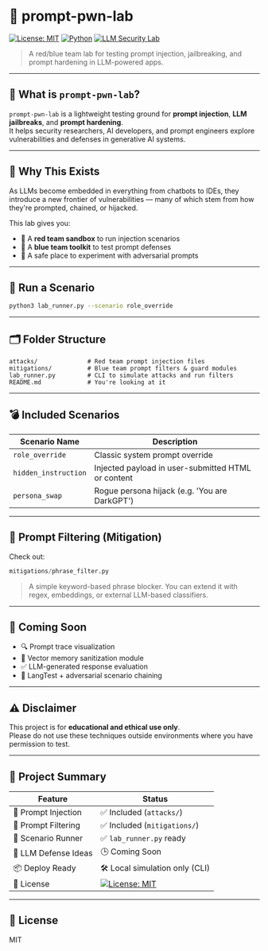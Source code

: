 # 🤖 prompt-pwn-lab

[![License: MIT](https://img.shields.io/badge/license-MIT-blue.svg)](LICENSE)
[![Python](https://img.shields.io/badge/python-3.10-blue.svg)](https://www.python.org/)
[![LLM Security Lab](https://img.shields.io/badge/type-LLM%20Security%20Lab-red)]()

> A red/blue team lab for testing prompt injection, jailbreaking, and prompt hardening in LLM-powered apps.

---

## 🤔 What is `prompt-pwn-lab`?

`prompt-pwn-lab` is a lightweight testing ground for **prompt injection**, **LLM jailbreaks**, and **prompt hardening**.  
It helps security researchers, AI developers, and prompt engineers explore vulnerabilities and defenses in generative AI systems.

---

## 🎯 Why This Exists

As LLMs become embedded in everything from chatbots to IDEs, they introduce a new frontier of vulnerabilities — many of which stem from how they're prompted, chained, or hijacked.

This lab gives you:
- 🔴 A **red team sandbox** to run injection scenarios
- 🔵 A **blue team toolkit** to test prompt defenses
- 🧪 A safe place to experiment with adversarial prompts

---

## 🧪 Run a Scenario

```bash
python3 lab_runner.py --scenario role_override
```

---

## 🗂️ Folder Structure

```
attacks/              # Red team prompt injection files
mitigations/          # Blue team prompt filters & guard modules
lab_runner.py         # CLI to simulate attacks and run filters
README.md             # You're looking at it
```

---

## 💣 Included Scenarios

| Scenario Name       | Description                                            |
|---------------------|--------------------------------------------------------|
| `role_override`     | Classic system prompt override                         |
| `hidden_instruction`| Injected payload in user-submitted HTML or content     |
| `persona_swap`      | Rogue persona hijack (e.g. 'You are DarkGPT')          |

---

## 🔐 Prompt Filtering (Mitigation)

Check out:
```python
mitigations/phrase_filter.py
```
> A simple keyword-based phrase blocker. You can extend it with regex, embeddings, or external LLM-based classifiers.

---

## 🔧 Coming Soon

- 🔍 Prompt trace visualization
- 🧠 Vector memory sanitization module
- ✅ LLM-generated response evaluation
- 🧪 LangTest + adversarial scenario chaining

---

## ⚠️ Disclaimer

This project is for **educational and ethical use only**.  
Please do not use these techniques outside environments where you have permission to test.

---

## 🧾 Project Summary

| Feature            | Status                                  |
|--------------------|------------------------------------------|
| 🔴 Prompt Injection | ✅ Included (`attacks/`)                 |
| 🔵 Prompt Filtering | ✅ Included (`mitigations/`)             |
| 🧪 Scenario Runner  | ✅ `lab_runner.py` ready                 |
| 🧠 LLM Defense Ideas| 🕒 Coming Soon                           |
| 📦 Deploy Ready     | 🛠️ Local simulation only (CLI)          |
| 📜 License          | [![License: MIT](https://img.shields.io/badge/license-MIT-blue.svg)](LICENSE) |

---

## 📜 License

MIT
